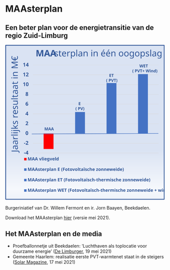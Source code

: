 # MAAsterplan

## Een beter plan voor de energietransitie van de regio Zuid-Limburg

![Grafiek MAAsterplan](maasterplan.svg)

Burgeriniatief van Dr. Willem Fermont en ir. Jorn Baayen, Beekdaelen.

Download het MAAsterplan [hier](maasterplan.pdf) (versie mei 2021).

## Het MAAsterplan en de media

* Proefballonnetje uit Beekdaelen: ‘Luchthaven als toplocatie voor duurzame energie’ ([De Limburger](https://www.limburger.nl/cnt/dmf20210519_94966242), 19 mei 2021)
* Gemeente Haarlem: realisatie eerste PVT-warmtenet staat in de steigers ([Solar Magazine](https://solarmagazine.nl/nieuws-zonne-energie/i24405/gemeente-haarlem-realisatie-eerste-pvt-warmtenet-staat-in-de-steigers), 17 mei 2021)
